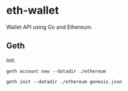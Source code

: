 # eth-wallet

Wallet API using Go and Ethereum.

## Geth

Init:

    geth account new --datadir ./ethereum
  
    geth init --datadir ./ethereum genesis.json
